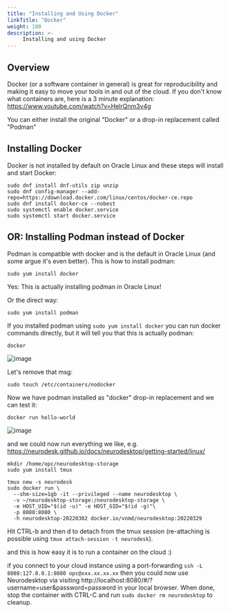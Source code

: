 ```yaml
---
title: "Installing and Using Docker"
linkTitle: "Docker"
weight: 100
description: >-
     Installing and using Docker 
---
```



## Overview
Docker (or a software container in general) is great for reproducibility and making it easy to move your tools in and out of the cloud. If you don't know what containers are, here is a 3 minute explanation: https://www.youtube.com/watch?v=HelrQnm3v4g

You can either install the original "Docker" or a drop-in replacement called "Podman"

## Installing Docker
Docker is not installed by default on Oracle Linux and these steps will install and start Docker:

```
sudo dnf install dnf-utils zip unzip
sudo dnf config-manager --add-repo=https://download.docker.com/linux/centos/docker-ce.repo
sudo dnf install docker-ce --nobest
sudo systemctl enable docker.service
sudo systemctl start docker.service
```

## OR: Installing Podman instead of Docker
Podman is compatible with docker and is the default in Oracle Linux (and some argue it's even better). This is how to install podman:

```
sudo yum install docker
```
Yes: This is actually installing podman in Oracle Linux!

Or the direct way:
```
sudo yum install podman
```

If you installed podman using `sudo yum install docker` you can run docker commands directly, but it will tell you that this is actually podman:
```
docker
```
![image](https://user-images.githubusercontent.com/4021595/160227312-43836181-cd0c-4d26-bc18-9ccc9fb0f700.png)

Let's remove that msg:
```
sudo touch /etc/containers/nodocker
```

Now we have podman installed as "docker" drop-in replacement and we can test it:
```
docker run hello-world
```
![image](https://user-images.githubusercontent.com/4021595/160227372-0012e396-a2ca-4f80-8455-d4b2c8616b19.png)


and we could now run everything we like, e.g. https://neurodesk.github.io/docs/neurodesktop/getting-started/linux/
```
mkdir /home/opc/neurodesktop-storage
sudo yum install tmux
```

```
tmux new -s neurodesk
sudo docker run \
  --shm-size=1gb -it --privileged --name neurodesktop \
  -v ~/neurodesktop-storage:/neurodesktop-storage \
  -e HOST_UID="$(id -u)" -e HOST_GID="$(id -g)"\
  -p 8080:8080 \
  -h neurodesktop-20220302 docker.io/vnmd/neurodesktop:20220329
 ```
 
 Hit CTRL-b and then d to detach from the tmux session (re-attaching is possible using `tmux attach-session -t neurodesk`).
 
 and this is how easy it is to run a container on the cloud :)
 
 if you connect to your cloud instance using a port-forwarding `ssh -L 8080:127.0.0.1:8080 opc@xxx.xx.xx.xx` then you could now use Neurodesktop via visiting http://localhost:8080/#/?username=user&password=password in your local browser. When done, stop the container with CTRL-C and run `sudo docker rm neurodesktop` to cleanup.

